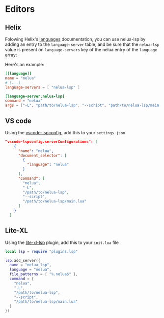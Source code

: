 # Editors

## Helix

Folowing Helix's [languages](https://docs.helix-editor.com/languages.html) documentation, you can
use nelua-lsp by adding an entry to the `language-server` table, and be sure that the
`nelua-lsp` value is present on `language-servers` key of the nelua entry of the `language` array:

Here's an example: 

```toml
[[language]]
name = "nelua"
# [...]
language-servers = [ "nelua-lsp" ]

[language-server.nelua-lsp]
command = "nelua"
args = ["-L", "path/to/nelua-lsp", "--script", "path/to/nelua-lsp/main.lua"]
```

## VS code

Using the [vscode-lspconfig](https://marketplace.visualstudio.com/items?itemName=whtsht.vscode-lspconfig), add this to your `settings.json`

```json
"vscode-lspconfig.serverConfigurations": [
    {
      "name": "nelua",
      "document_selector": [
        {
          "language": "nelua"
        }
      ],
      "command": [
        "nelua",
        "-L",
        "/path/to/nelua-lsp",
        "--script",
        "/path/to/nelua-lsp/main.lua"
      ]
    }
  ]
```

## Lite-XL

Using the [lite-xl-lsp](https://github.com/lite-xl/lite-xl-lsp) plugin, add this to your `init.lua` file

```lua
local lsp = require "plugins.lsp"

lsp.add_server({
  name = "nelua_lsp",
  language = "nelua",
  file_patterns = { "%.nelua$" },
  command = {
    "nelua",
    "-L",
    "/path/to/nelua-lsp",
    "--script",
    "/path/to/nelua-lsp/main.lua"
  }
})
```
